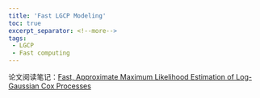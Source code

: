 ```yaml
---
title: 'Fast LGCP Modeling'
toc: true
excerpt_separator: <!--more-->
tags:
 - LGCP
 - Fast computing
---
```


论文阅读笔记：[Fast, Approximate Maximum Likelihood Estimation of Log-Gaussian Cox Processes](https://www.tandfonline.com/doi/full/10.1080/10618600.2023.2182311)

<!--more-->
